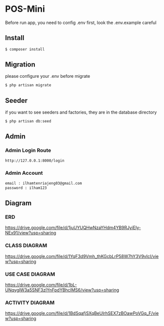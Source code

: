 # POS-Mini

Before run app, you need to config .env first, look the .env.example careful

## Install

```sh
$ composer install
```

## Migration

please configure your .env before migrate

```sh
$ php artisan migrate
```

## Seeder

if you want to see seeders and factories, they are in the database directory

```sh
$ php artisan db:seed
```

## Admin

### Admin Login Route

```sh
http://127.0.0.1:8000/login
```

### Admin Account

```sh
email : ilhamtenriajeng03@gmail.com
password : ilham123
```
## Diagram
### ERD
https://drive.google.com/file/d/1juUYUQHwNzaYHdm4YB9RJyiEIy-NEx91/view?usp=sharing

### CLASS DIAGRAM
https://drive.google.com/file/d/1YqF3d9Vmh_thKGcbLrP58W7hY3V9vIcI/view?usp=sharing


### USE CASE DIAGRAM
https://drive.google.com/file/d/1bL-UNqyglW3a5SNF3zIYnFpdYBhclMS6/view?usp=sharing

### ACTIVITY DIAGRAM
https://drive.google.com/file/d/1BdSqafjSXqBeUlrhSEX7zBOawPoVGq_F/view?usp=sharing 


